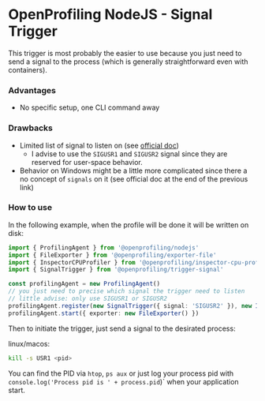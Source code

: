 # OpenProfiling NodeJS - Signal Trigger

This trigger is most probably the easier to use because you just need to send a signal to the process (which is generally straightforward even with containers).

### Advantages

- No specific setup, one CLI command away

### Drawbacks

- Limited list of signal to listen on (see [official doc](https://nodejs.org/dist/latest-v10.x/docs/api/process.html#process_signal_events))
    - I advise to use the `SIGUSR1` and `SIGUSR2` signal since they are reserved for user-space behavior.
- Behavior on Windows might be a little more complicated since there a no concept of `signals` on it (see official doc at the end of the previous link)

### How to use

In the following example, when the profile will be done it will be written on disk:

```ts
import { ProfilingAgent } from '@openprofiling/nodejs'
import { FileExporter } from '@openprofiling/exporter-file'
import { InspectorCPUProfiler } from '@openprofiling/inspector-cpu-profiler'
import { SignalTrigger } from '@openprofiling/trigger-signal'

const profilingAgent = new ProfilingAgent()
// you just need to precise which signal the trigger need to listen
// little advise: only use SIGUSR1 or SIGUSR2
profilingAgent.register(new SignalTrigger({ signal: 'SIGUSR2' }), new InspectorCPUProfiler())
profilingAgent.start({ exporter: new FileExporter() })
```

Then to initiate the trigger, just send a signal to the desirated process:

linux/macos:
```bash
kill -s USR1 <pid>
```

You can find the PID via `htop`, `ps aux` or just log your process pid with `console.log('Process pid is ' + process.pid`)` when your application start.